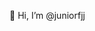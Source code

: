 👋 Hi, I’m @juniorfjj

<!---
juniorfjj/juniorfjj is a ✨ special ✨ repository because its `README.md` (this file) appears on your GitHub profile.
You can click the Preview link to take a look at your changes.
--->

